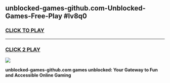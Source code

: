 
## unblocked-games-github.com-Unblocked-Games-Free-Play #lv8q0
<h3>
<a href="https://us.freeplayer.one?title=unblocked-games-github.com&ref=9M">CLICK TO PLAY</a></h3>
<hr>

<h3>
<a href="https://us.freeplayer.one?title=unblocked-games-github.com&ref=9M">CLICK 2 PLAY</a>
  
</h3>

<a href="https://us.freeplayer.one?title=unblocked-games-github.com&ref=9M"><img src="https://clearcache.store/games.png"></a>


**unblocked-games-github.com games unblocked: Your Gateway to Fun and Accessible Online Gaming**
